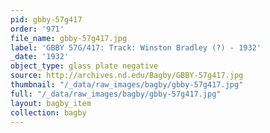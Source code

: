 ```yaml
---
pid: gbby-57g417
order: '971'
file_name: gbby-57g417.jpg
label: 'GBBY 57G/417: Track: Winston Bradley (?) - 1932'
_date: '1932'
object_type: glass plate negative
source: http://archives.nd.edu/Bagby/GBBY-57g417.jpg
thumbnail: "/_data/raw_images/bagby/gbby-57g417.jpg"
full: "/_data/raw_images/bagby/gbby-57g417.jpg"
layout: bagby_item
collection: bagby
---
```


